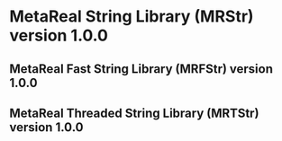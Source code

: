# MetaReal String Library (MRStr) version 1.0.0
## MetaReal Fast String Library (MRFStr) version 1.0.0
## MetaReal Threaded String Library (MRTStr) version 1.0.0
